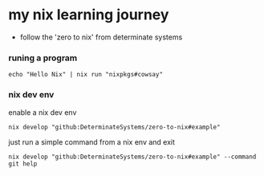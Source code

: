 # my nix learning journey
- follow the 'zero to nix' from determinate systems
### runing a program
``` shell
echo "Hello Nix" | nix run "nixpkgs#cowsay"
```

### nix dev env
enable a nix dev env
``` shell
nix develop "github:DeterminateSystems/zero-to-nix#example"
```

just run a simple command from a nix env and exit
``` shell
nix develop "github:DeterminateSystems/zero-to-nix#example" --command git help
```




